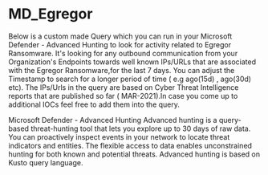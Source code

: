 # MD_Egregor
Below is a custom made Query which you can run in your Microsoft Defender - Advanced Hunting to look for activity related to Egregor Ransomware.
It's looking for any outbound communication from your Organization's Endpoints towards well known IPs/URLs that are associated with the Egregor Ransomware,for the last 7 days.
You can adjust the Timestamp to search for a longer period of time ( e.g ago(15d) , ago(30d) etc).
The IPs/Urls in the query are based on Cyber Threat Intelligence reports that are published so far ( MAR-2021).In case you come up to additional IOCs feel free to add them into the query.

Microsoft Defender - Advanced Hunting
Advanced hunting is a query-based threat-hunting tool that lets you explore up to 30 days of raw data. You can proactively inspect events in your network to locate threat indicators and entities. The flexible access to data enables unconstrained hunting for both known and potential threats. Advanced hunting is based on Kusto query language.
